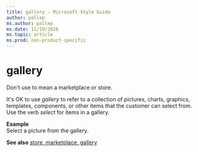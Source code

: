 ```yaml
---
title: gallery - Microsoft Style Guide
author: pallep
ms.author: pallep
ms.date: 11/19/2016
ms.topic: article
ms.prod: non-product-specific
---
```


# gallery

Don't use to mean a marketplace or store. 

It's OK to use *gallery* to
refer to a collection of pictures, charts, graphics, templates,
components, or other items that the customer can select from.
Use the verb *select* for items in a gallery. 

**Example**  
Select a picture from the gallery. 

**See also** [store, marketplace, gallery](/style-guide/a-z-word-list-term-collections/s/store-marketplace-gallery)
